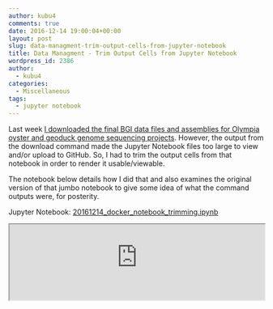 ```yaml
---
author: kubu4
comments: true
date: 2016-12-14 19:00:04+00:00
layout: post
slug: data-managment-trim-output-cells-from-jupyter-notebook
title: Data Managment - Trim Output Cells from Jupyter Notebook
wordpress_id: 2386
author:
  - kubu4
categories:
  - Miscellaneous
tags:
  - jupyter notebook
---
```


Last week [I downloaded the final BGI data files and assemblies for Olympia oyster and geoduck genome sequencing projects](https://robertslab.github.io/sams-notebook/2016-12-14-data-management-download-final-bgi-genome-assembly-files.html). However, the output from the download command made the Jupyter Notebook files too large to view and/or upload to GitHub. So, I had to trim the output cells from that notebook in order to render it usable/viewable.

The notebook below details how I did that and also examines the original version of that jumbo notebook to give some idea of what the command outputs were, for posterity.

Jupyter Notebook: [20161214_docker_notebook_trimming.ipynb](https://github.com/sr320/LabDocs/blob/master/jupyter_nbs/sam/20161214_docker_notebook_trimming.ipynb)

<iframe src="https://render.githubusercontent.com/view/ipynb?commit=7985418a2f3fa9af6b3c11e7a8d4bb2ab0981ded&enc_url=68747470733a2f2f7261772e67697468756275736572636f6e74656e742e636f6d2f73723332302f4c6162446f63732f373938353431386132663366613961663662336331316537613864346262326162303938316465642f6a7570797465725f6e62732f73616d2f32303136313231345f646f636b65725f6e6f7465626f6f6b5f7472696d6d696e672e6970796e62&nwo=sr320%2FLabDocs&path=jupyter_nbs%2Fsam%2F20161214_docker_notebook_trimming.ipynb&repository_id=13746500#092d7320-7f8b-48b1-abb8-bf0891f709a2" width="100%" same_height_as="window" scrolling="yes"></iframe>
